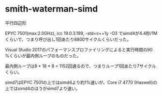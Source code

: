 # smith-waterman-simd
平行四辺形

EPYC 7501(max:2.0GHz), icc 19.0.3.199, -std=c++1y -O3 でsimd4が4.4秒/1Mくらいで、つまり呼び出し1回あたり8800サイクルくらいだった。

Visual Studio 2017のパフォーマンスプロファイリングによると実行時間の90 %くらいが最内側ループのものだった。

最内側ループは8 * 18 * 8 = 1152回通るので、つまりループ1回あたり7サイクルくらい。

simd7はEPYC 7501の上ではsimd4より約1%速いが、Core i7 4770 (Haswell)の上ではsimd4のほうがsimd7より速い。
